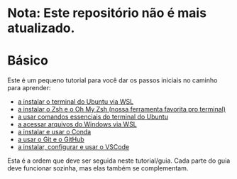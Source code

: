 # Nota: Este repositório não é mais atualizado.
# Básico

Este é um pequeno tutorial para você dar os passos iniciais no caminho para aprender:
  - [a instalar o terminal do Ubuntu via WSL](./01_WSL.md)
  - [a instalar o Zsh e o Oh My Zsh (nossa ferramenta favorita pro terminal)](./02_zsh.md)
  - [a usar comandos essenciais do terminal do Ubuntu](03_terminal.md)
  - [a acessar arquivos do Windows via WSL](04_arquivos_wsl)
  - [a instalar e usar o Conda](05_conda.md)
  - [a usar o Git e o GitHub](06_git.md)
  - [a instalar, configurar e usar o VSCode](07_vscode.md)

Esta é a ordem que deve ser seguida neste tutorial/guia. Cada parte do guia deve funcionar sozinha, mas elas também se complementam. 
